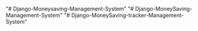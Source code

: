 "# Django-Moneysaving-Management-System" 
"# Django-MoneySaving-Management-System" 
"# Django-MoneySaving-tracker-Management-System" 
